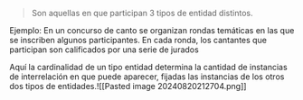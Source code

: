 > Son aquellas en que participan 3 tipos de entidad distintos.

Ejemplo: En un concurso de canto se organizan rondas temáticas en las que se inscriben algunos participantes. En cada ronda, los cantantes que participan son calificados por una serie de jurados


Aquí la cardinalidad de un tipo entidad determina la cantidad de instancias de interrelación en que puede aparecer, fijadas las instancias de los otros dos tipos de entidades.![[Pasted image 20240820212704.png]]